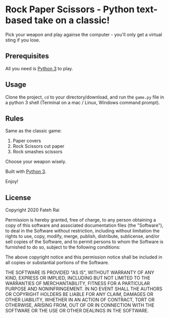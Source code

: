 # Rock Paper Scissors - Python text-based take on a classic!

Pick your weapon and play againse the computer - you'll only get a virtual sting if you lose.

## Prerequisites 

All you need is [Python 3](https://www.python.org/) to play.

## Usage
Clone the project, <code>cd</code> to your directory/download, and run the <code>game.py</code> file in a python 3 shell (Terminal on a mac / Linux, Windows command prompt).

## Rules
Same as the classic game:

1. Paper covers  
2. Rock Scissors cut paper  
3. Rock smashes scissors 

Choose your weapon wisely.

Built with [Python 3](https://www.python.org/).

Enjoy! 

## License
Copyright 2020 Fateh Rai

Permission is hereby granted, free of charge, to any person obtaining a copy of this software and associated documentation files (the "Software"), to deal in the Software without restriction, including without limitation the rights to use, copy, modify, merge, publish, distribute, sublicense, and/or sell copies of the Software, and to permit persons to whom the Software is furnished to do so, subject to the following conditions:

The above copyright notice and this permission notice shall be included in all copies or substantial portions of the Software.

THE SOFTWARE IS PROVIDED "AS IS", WITHOUT WARRANTY OF ANY KIND, EXPRESS OR IMPLIED, INCLUDING BUT NOT LIMITED TO THE WARRANTIES OF MERCHANTABILITY, FITNESS FOR A PARTICULAR PURPOSE AND NONINFRINGEMENT. IN NO EVENT SHALL THE AUTHORS OR COPYRIGHT HOLDERS BE LIABLE FOR ANY CLAIM, DAMAGES OR OTHER LIABILITY, WHETHER IN AN ACTION OF CONTRACT, TORT OR OTHERWISE, ARISING FROM, OUT OF OR IN CONNECTION WITH THE SOFTWARE OR THE USE OR OTHER DEALINGS IN THE SOFTWARE.